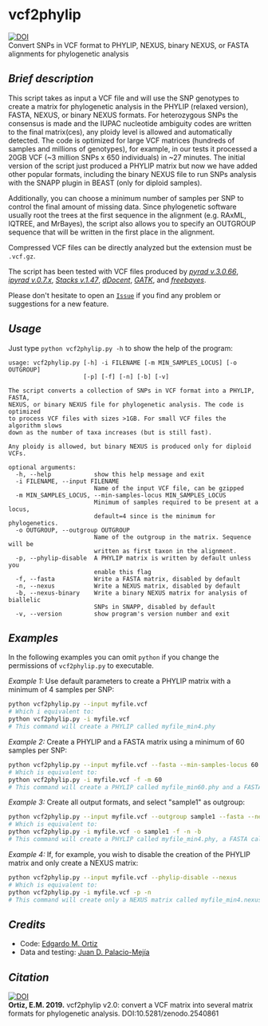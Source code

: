 # vcf2phylip
[![DOI](https://zenodo.org/badge/DOI/10.5281/zenodo.2540861.svg)](https://doi.org/10.5281/zenodo.2540861)  
Convert SNPs in VCF format to PHYLIP, NEXUS, binary NEXUS, or FASTA alignments for phylogenetic analysis

## _Brief description_
This script takes as input a VCF file and will use the SNP genotypes to create a matrix for phylogenetic analysis in the PHYLIP (relaxed version), FASTA, NEXUS, or binary NEXUS formats. For heterozygous SNPs the consensus is made and the IUPAC nucleotide ambiguity codes are written to the final matrix(ces), any ploidy level is allowed and automatically detected. The code is optimized for large VCF matrices (hundreds of samples and millions of genotypes), for example, in our tests it processed a 20GB VCF (~3 million SNPs x 650 individuals) in ~27 minutes. The initial version of the script just produced a PHYLIP matrix but now we have added other popular formats, including the binary NEXUS file to run SNPs analysis with the SNAPP plugin in BEAST (only for diploid samples).

Additionally, you can choose a minimum number of samples per SNP to control the final amount of missing data. Since phylogenetic software usually root the trees at the first sequence in the alignment (e.g. RAxML, IQTREE, and MrBayes), the script also allows you to specify an OUTGROUP sequence that will be written in the first place in the alignment.

Compressed VCF files can be directly analyzed but the extension must be `.vcf.gz`.

The script has been tested with VCF files produced by [*pyrad v.3.0.66*](https://github.com/dereneaton/pyrad), [*ipyrad v.0.7.x*](http://ipyrad.readthedocs.io/), [*Stacks v.1.47*](http://catchenlab.life.illinois.edu/stacks/), [*dDocent*](http://ddocent.com/), [*GATK*](https://software.broadinstitute.org/gatk/), and [*freebayes*](https://github.com/ekg/freebayes).

Please don't hesitate to open an [`Issue`](https://github.com/edgardomortiz/vcf2phylip/issues) if you find any problem or suggestions for a new feature.

## _Usage_
Just type `python vcf2phylip.py -h` to show the help of the program:

```
usage: vcf2phylip.py [-h] -i FILENAME [-m MIN_SAMPLES_LOCUS] [-o OUTGROUP]
                     [-p] [-f] [-n] [-b] [-v]

The script converts a collection of SNPs in VCF format into a PHYLIP, FASTA,
NEXUS, or binary NEXUS file for phylogenetic analysis. The code is optimized
to process VCF files with sizes >1GB. For small VCF files the algorithm slows
down as the number of taxa increases (but is still fast).

Any ploidy is allowed, but binary NEXUS is produced only for diploid VCFs.

optional arguments:
  -h, --help            show this help message and exit
  -i FILENAME, --input FILENAME
                        Name of the input VCF file, can be gzipped
  -m MIN_SAMPLES_LOCUS, --min-samples-locus MIN_SAMPLES_LOCUS
                        Minimum of samples required to be present at a locus,
                        default=4 since is the minimum for phylogenetics.
  -o OUTGROUP, --outgroup OUTGROUP
                        Name of the outgroup in the matrix. Sequence will be
                        written as first taxon in the alignment.
  -p, --phylip-disable  A PHYLIP matrix is written by default unless you
                        enable this flag
  -f, --fasta           Write a FASTA matrix, disabled by default
  -n, --nexus           Write a NEXUS matrix, disabled by default
  -b, --nexus-binary    Write a binary NEXUS matrix for analysis of biallelic
                        SNPs in SNAPP, disabled by default
  -v, --version         show program's version number and exit
```

## _Examples_
In the following examples you can omit `python` if you change the permissions of `vcf2phylip.py` to executable.

_Example 1:_ Use default parameters to create a PHYLIP matrix with a minimum of 4 samples per  SNP:
```bash
python vcf2phylip.py --input myfile.vcf
# Which i equivalent to:
python vcf2phylip.py -i myfile.vcf
# This command will create a PHYLIP called myfile_min4.phy
```

_Example 2:_ Create a PHYLIP and a FASTA matrix using a minimum of 60 samples per SNP:
```bash
python vcf2phylip.py --input myfile.vcf --fasta --min-samples-locus 60
# Which is equivalent to:
python vcf2phylip.py -i myfile.vcf -f -m 60
# This command will create a PHYLIP called myfile_min60.phy and a FASTA called myfile_min60.fasta
```

_Example 3:_ Create all output formats, and select "sample1" as outgroup:
```bash
python vcf2phylip.py --input myfile.vcf --outgroup sample1 --fasta --nexus --nexus-binary
# Which is equivalent to:
python vcf2phylip.py -i myfile.vcf -o sample1 -f -n -b
# This command will create a PHYLIP called myfile_min4.phy, a FASTA called myfile_min4.fasta, a NEXUS called myfile_min4.nexus, and a binary NEXUS called myfile_min4.bin.nexus
```

_Example 4:_ If, for example, you wish to disable the creation of the PHYLIP matrix and only create a NEXUS matrix:
```bash
python vcf2phylip.py --input myfile.vcf --phylip-disable --nexus
# Which is equivalent to:
python vcf2phylip.py -i myfile.vcf -p -n
# This command will create only a NEXUS matrix called myfile_min4.nexus
```

## _Credits_
- Code: [Edgardo M. Ortiz](mailto:e.ortiz.v@gmail.com)
- Data and testing: [Juan D. Palacio-Mejía](mailto:jdpalacio@gmail.com)

## _Citation_
[![DOI](https://zenodo.org/badge/DOI/10.5281/zenodo.2540861.svg)](https://doi.org/10.5281/zenodo.2540861)  
**Ortiz, E.M. 2019.** vcf2phylip v2.0: convert a VCF matrix into several matrix formats for phylogenetic analysis. DOI:10.5281/zenodo.2540861

